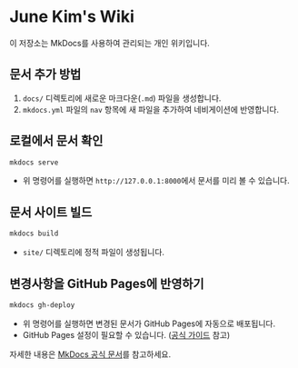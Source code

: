 # June Kim's Wiki

이 저장소는 MkDocs를 사용하여 관리되는 개인 위키입니다.

## 문서 추가 방법

1. `docs/` 디렉토리에 새로운 마크다운(`.md`) 파일을 생성합니다.
2. `mkdocs.yml` 파일의 `nav` 항목에 새 파일을 추가하여 네비게이션에 반영합니다.

## 로컬에서 문서 확인

```bash
mkdocs serve
```

- 위 명령어를 실행하면 `http://127.0.0.1:8000`에서 문서를 미리 볼 수 있습니다.

## 문서 사이트 빌드

```bash
mkdocs build
```
- `site/` 디렉토리에 정적 파일이 생성됩니다.

## 변경사항을 GitHub Pages에 반영하기

```bash
mkdocs gh-deploy
```
- 위 명령어를 실행하면 변경된 문서가 GitHub Pages에 자동으로 배포됩니다.
- GitHub Pages 설정이 필요할 수 있습니다. ([공식 가이드](https://www.mkdocs.org/user-guide/deploying-your-docs/#github-pages) 참고)

자세한 내용은 [MkDocs 공식 문서](https://www.mkdocs.org/)를 참고하세요. 
